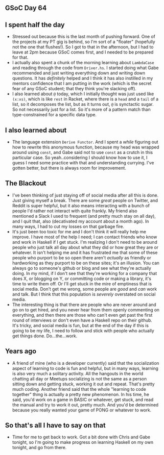 ## GSoC Day 64

## I spent half the day
 - Stressed out because this is the last month of pushing forward. One of the projects at my PT gig is behind,
   so I'm sort of a "floater" (hopefully not the one that flushes!). So I got to that in the afternoon, but I
   had to leave at 2pm because GSoC comes first, and I needed to be prepared for that. 
 - I actually also spent a chunk of the morning learning about ```LambdaCase``` and reading through the code
   from ```Driver.hs```. I started doing what Gabe recommended and just writing everything down and writing
   down questions. It has *definitely* helped and I think it has also instilled in my mentors confidence that I
   am putting in the work (which is the secret fear of any GSoC student; that they think you're slacking off).
 - I also learned about ```@``` today, which I initially thought was just used like ```(x:xs)```, which is like
   ```rest``` in Racket, where there is a ```head``` and a ```tail``` of a list, so it decomposes the list,
   but as it turns out, ```@``` is synctactic sugar. So not necessarily just for a list. So it's more of a pattern
   match than type-constrained for a specific data type. 
   
 ## I also learned about
  - The language extension ```Derive Functor```. And I spent a *while* figuring out how to rewrite this 
    anonymous function, because my head was wrapped around using ```const```, and Gabe said not to use
    ```const``` as a crutch in this particular case. So yeah..considering I should know how to use it,
    I guess I need some practice with that and understanding currying. I've gotten better, but there is
    always room for improvement.
    
 ## The Blackout
  - I've been thinking of just staying off of social media after all this is done. Just giving myself a break.
    There are some *great* people on Twitter, and Reddit is super helpful, but it also means interacting
    with a bunch of people I'd rather not interact with quite frankly. My friend also mentioned a Slack
    I used to frequent (and pretty much stay on all day), and I quit that, also (decativated my account
    about a month ago). In many ways, I had to cut my losses on that garbage fire.
  - It's just been too toxic for me and I don't think it will really help me improve. I have most of the help
    I need; I can contact friends who know and work in Haskell if I get stuck. I'm realizing I don't need to
    be around people who just talk all day about what they did or how great they are or whatever. It isn't
    helping me and it has frustrated me that some of these people who purport to be so open there aren't 
    *actually* as friendly or hardworking as they purport to be on these sites; it's an illusion. You can
    always go to someone's github or blog and see what they're actually doing. In my mind, if I don't see 
    that they're working for a company that does X, or blogging on Y, or committing code or making a library,
    it's time to write them off. Or I'll get stuck in the mire of emptiness that is social media. 
    Don't get me wrong, some people are *good* and *can* work and talk. But I think that this population is
    *severely* overstated on social media.
  - The interesting thing is that there are people who are never around and go on to get hired, and you never 
    hear from them openly commenting on everything, and then there are those who can't even get past the first
    round of interviews or don't even have a Haskell repo on their github. It's tricky, and social media is fun, but
    at the end of the day if this is going to be my life, I need to follow and stick with people who actually
    get things done. Do...the...work.
 
 ## Years ago
  - A friend of mine (who is a developer currently) said that the socialization aspect of learning to code is fun
    and helpful, but in many ways, learning is also very much a solitary activity. All the hangouts in the world
    chatting all day or Meetups socializing is not the same as a person sitting down and getting stuck, working it out
    and repeat. That's pretty much coding. Another friend said that the whole "learning to code together" thing is actually
    a pretty new phenomenon. In his time, he said, you'd work on a game in BASIC or whatever, get stuck, and read the 
    manual and try to work it out, pretty much. And you'd be determined because you really wanted your game of PONG
    or whatever to work. 
    
 ## So that's all I have to say on that
  - Time for me to get back to work. Got a bit done with Chris and Gabe tonight, so I'm going to make progress
    on learning Haskell on my own tonight, and go from there.
